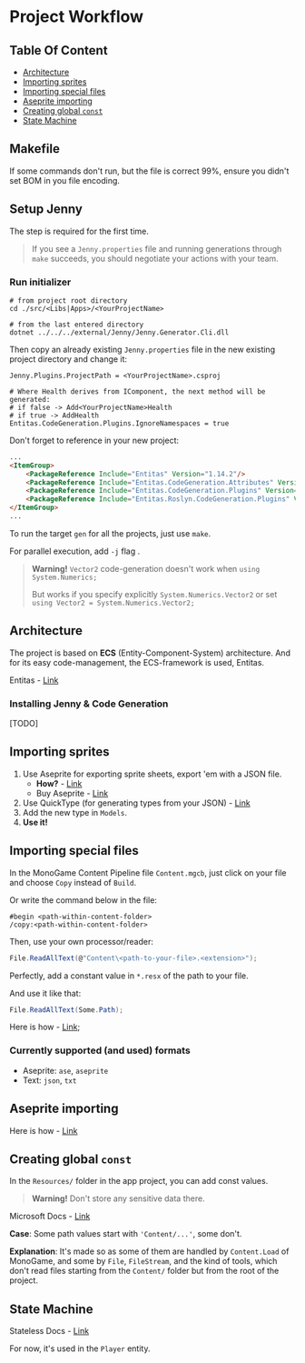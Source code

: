 ﻿# Project Workflow

## Table Of Content

- [Architecture](#architecture)
- [Importing sprites](#importing-sprites)
- [Importing special files](#importing-special-files)
- [Aseprite importing](#aseprite-importing)
- [Creating global `const`](#creating-global-const)
- [State Machine](#state-machine)

## Makefile

If some commands don't run, but the file is correct 99%,
ensure you didn't set BOM in you file encoding.

## Setup Jenny

The step is required for the first time.

> If you see a `Jenny.properties` file and running generations through `make` succeeds, you should negotiate your
> actions with your team.

### Run initializer

```shell
# from project root directory
cd ./src/<Libs|Apps>/<YourProjectName>
```

```shell
# from the last entered directory
dotnet ../../../external/Jenny/Jenny.Generator.Cli.dll
```

Then copy an already existing `Jenny.properties` file in the new existing project directory and change it:

```shell
Jenny.Plugins.ProjectPath = <YourProjectName>.csproj

# Where Health derives from IComponent, the next method will be generated:
# if false -> Add<YourProjectName>Health 
# if true -> AddHealth
Entitas.CodeGeneration.Plugins.IgnoreNamespaces = true
```

Don't forget to reference in your new project:

```html
...
<ItemGroup>
    <PackageReference Include="Entitas" Version="1.14.2"/>
    <PackageReference Include="Entitas.CodeGeneration.Attributes" Version="1.14.1"/>
    <PackageReference Include="Entitas.CodeGeneration.Plugins" Version="1.14.2"/>
    <PackageReference Include="Entitas.Roslyn.CodeGeneration.Plugins" Version="1.14.2"/>
</ItemGroup>
...
```

To run the target `gen` for all the projects, just use `make`.

For parallel execution, add `-j` flag .

> **Warning!**
> `Vector2` code-generation doesn't work when `using System.Numerics;`
>
> But works if you specify explicitly `System.Numerics.Vector2` or set `using Vector2 = System.Numerics.Vector2;`

## Architecture

The project is based on **ECS** (Entity-Component-System) architecture.
And for its easy code-management, the ECS-framework is used, Entitas.

Entitas - [Link](https://github.com/sschmid/Entitas)

### Installing Jenny & Code Generation

[TODO]

## Importing sprites

1. Use Aseprite for exporting sprite sheets, export 'em with a JSON file.
    - **How?** - [Link](https://gamebanana.com/tuts/13811)
    - Buy Aseprite - [Link]()
2. Use QuickType (for generating types from your JSON) - [Link](https://quicktype.io/)
3. Add the new type in `Models`.
4. **Use it!**

## Importing special files

In the MonoGame Content Pipeline file `Content.mgcb`, just click on your file and choose `Copy` instead of `Build`.

Or write the command below in the file:

```
#begin <path-within-content-folder>
/copy:<path-within-content-folder>
```

Then, use your own processor/reader:

```csharp
File.ReadAllText(@"Content\<path-to-your-file>.<extension>");
```

Perfectly, add a constant value in `*.resx` of the path to your file.

And use it like that:

```csharp
File.ReadAllText(Some.Path);
```

Here is how - [Link](#creating-global-const);

### Currently supported (and used) formats

- Aseprite: `ase`, `aseprite`
- Text: `json`, `txt`

## Aseprite importing

Here is how - [Link](https://monogameaseprite.net/)

## Creating global `const`

In the `Resources/` folder in the app project, you can add const values.

> **Warning!** Don't store any sensitive data there.

Microsoft Docs - [Link](https://learn.microsoft.com/en-us/dotnet/core/extensions/resources)

**Case**: Some path values start with `'Content/...'`, some don't.

**Explanation**: It's made so as some of them are handled by `Content.Load` of MonoGame, and some
by `File`, `FileStream`, and the kind of tools, which don't read files starting from the `Content/` folder but from the
root of the project.

## State Machine

Stateless Docs - [Link](https://github.com/dotnet-state-machine/stateless)

For now, it's used in the `Player` entity.